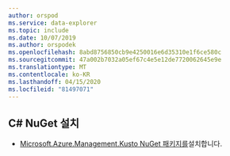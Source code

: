 ```yaml
---
author: orspod
ms.service: data-explorer
ms.topic: include
ms.date: 10/07/2019
ms.author: orspodek
ms.openlocfilehash: 8abd8756850cb9e4250016e6d35310e1f6ce580c
ms.sourcegitcommit: 47a002b7032a05ef67c4e5e12de7720062645e9e
ms.translationtype: MT
ms.contentlocale: ko-KR
ms.lasthandoff: 04/15/2020
ms.locfileid: "81497071"
---
```

## <a name="install-c-nuget"></a>C# NuGet 설치

* [Microsoft.Azure.Management.Kusto NuGet 패키지를](https://www.nuget.org/packages/Microsoft.Azure.Management.Kusto/)설치합니다.